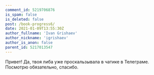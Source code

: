 ```yaml
---
comment_id: 5219706876
is_spam: false
is_deleted: false
post: /book-progress6/
date: 2021-01-09T13:55:30Z
author_fullname: 'Ivan Grishaev'
author_nickname: 'igrishaev'
author_is_anon: false
parent_id: 5217013547
---
```


<p>Привет! Да, твоя либа уже проскальзывала в чатике в Телеграме. Посмотрю обязательно, спасибо.</p>
